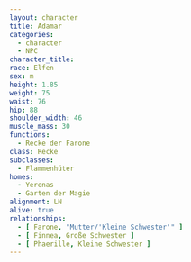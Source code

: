 ```yaml
---
layout: character
title: Adamar
categories:
  - character
  - NPC
character_title: 
race: Elfen
sex: m
height: 1.85
weight: 75
waist: 76
hip: 88
shoulder_width: 46
muscle_mass: 30
functions:
  - Recke der Farone
class: Recke
subclasses:
  - Flammenhüter
homes:
  - Yerenas
  - Garten der Magie
alignment: LN
alive: true
relationships:
  - [ Farone, "Mutter/'Kleine Schwester'" ]
  - [ Finnea, Große Schwester ]
  - [ Phaerille, Kleine Schwester ]
---
```



